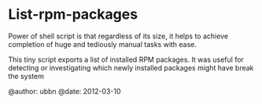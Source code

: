 # List-rpm-packages

Power of shell script is that regardless of its size, it helps to achieve completion of huge and tediously manual tasks with ease.

This tiny script exports a list of installed RPM packages. It was useful for detecting or investigating which newly installed packages might have break the system

@author: ubbn
@date: 2012-03-10
